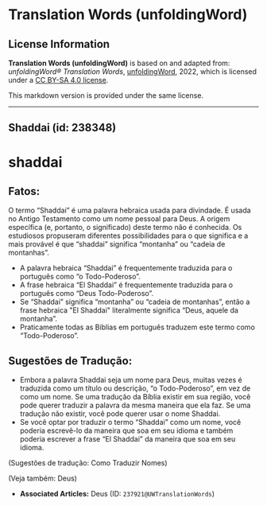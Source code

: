 # Translation Words (unfoldingWord)

## License Information

**Translation Words (unfoldingWord)** is based on and adapted from: _unfoldingWord® Translation Words_, [unfoldingWord](https://unfoldingword.org/utw), 2022, which is licensed under a [CC BY-SA 4.0 license](https://creativecommons.org/licenses/by-sa/4.0/legalcode.en).

This markdown version is provided under the same license.



--------------------------------

## Shaddai (id: 238348)

shaddai
=======

Fatos:
------

O termo “Shaddai” é uma palavra hebraica usada para divindade. É usada no Antigo Testamento como um nome pessoal para Deus. A origem específica (e, portanto, o significado) deste termo não é conhecida. Os estudiosos propuseram diferentes possibilidades para o que significa e a mais provável é que “shaddai” significa “montanha” ou “cadeia de montanhas”.

* A palavra hebraica “Shaddai” é frequentemente traduzida para o português como “o Todo\-Poderoso”.
* A frase hebraica “El Shaddai” é frequentemente traduzida para o português como “Deus Todo\-Poderoso”.
* Se “Shaddai” significa “montanha” ou “cadeia de montanhas”, então a frase hebraica "El Shaddai" literalmente significa “Deus, aquele da montanha”.
* Praticamente todas as Bíblias em português traduzem este termo como “Todo\-Poderoso”.

Sugestões de Tradução:
----------------------

* Embora a palavra Shaddai seja um nome para Deus, muitas vezes é traduzida como um título ou descrição, “o Todo\-Poderoso”, em vez de como um nome. Se uma tradução da Bíblia existir em sua região, você pode querer traduzir a palavra da mesma maneira que ela faz. Se uma tradução não existir, você pode querer usar o nome Shaddai.
* Se você optar por traduzir o termo “Shaddai” como um nome, você poderia escrevê\-lo da maneira que soa em seu idioma e também poderia escrever a frase “El Shaddai” da maneira que soa em seu idioma.

(Sugestões de tradução: Como Traduzir Nomes)

(Veja também: Deus)

* **Associated Articles:** Deus (ID: `237921@UWTranslationWords`)

